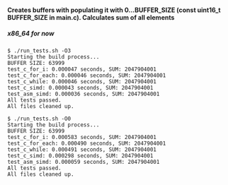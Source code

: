 #### Creates buffers with populating it with 0...BUFFER_SIZE (const uint16_t BUFFER_SIZE in main.c). Calculates sum of all elements 
##### x86_64 for now
```
$ ./run_tests.sh -O3
Starting the build process...
BUFFER SIZE: 63999
test_c_for_i: 0.000047 seconds, SUM: 2047904001
test_c_for_each: 0.000046 seconds, SUM: 2047904001
test_c_while: 0.000046 seconds, SUM: 2047904001
test_c_simd: 0.000043 seconds, SUM: 2047904001
test_asm_simd: 0.000036 seconds, SUM: 2047904001
All tests passed.
All files cleaned up.
```

```
$ ./run_tests.sh -O0
Starting the build process...
BUFFER SIZE: 63999
test_c_for_i: 0.000583 seconds, SUM: 2047904001
test_c_for_each: 0.000490 seconds, SUM: 2047904001
test_c_while: 0.000491 seconds, SUM: 2047904001
test_c_simd: 0.000298 seconds, SUM: 2047904001
test_asm_simd: 0.000059 seconds, SUM: 2047904001
All tests passed.
All files cleaned up.
```
